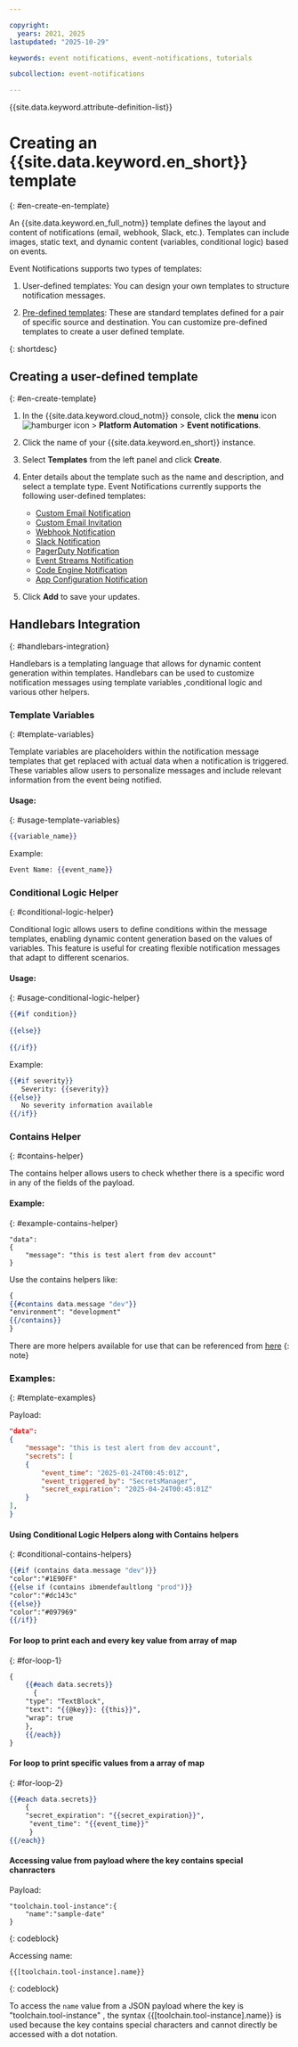 ```yaml
---

copyright:
  years: 2021, 2025
lastupdated: "2025-10-29"

keywords: event notifications, event-notifications, tutorials

subcollection: event-notifications

---
```


{{site.data.keyword.attribute-definition-list}}

# Creating an {{site.data.keyword.en_short}} template
{: #en-create-en-template}

An {{site.data.keyword.en_full_notm}} template defines the layout and content of notifications (email, webhook, Slack, etc.). Templates can include images, static text, and dynamic content (variables, conditional logic) based on events.

Event Notifications supports two types of templates:

1. User-defined templates: You can design your own templates to structure notification messages.

1. [Pre-defined templates](/docs/event-notifications?topic=event-notifications-en-predefinedTemplates): These are standard templates defined for a pair of specific source and destination. You can customize pre-defined templates to create a user defined template.

{: shortdesc}

## Creating a user-defined template
{: #en-create-template}

1. In the {{site.data.keyword.cloud_notm}} console, click the **menu** icon ![hamburger icon](images/icon_hamburger.svg) > **Platform Automation** > **Event notifications**.
1. Click the name of your {{site.data.keyword.en_short}} instance.
1. Select **Templates** from the left panel and click **Create**.
1. Enter details about the template such as the name and description, and select a template type. Event Notifications currently supports the following user-defined templates:

    * [Custom Email Notification](/docs/event-notifications?topic=event-notifications-en-email-templates)
    * [Custom Email Invitation](/docs/event-notifications?topic=event-notifications-en-email-templates)
    * [Webhook Notification](/docs/event-notifications?topic=event-notifications-en-webhook-notifications-template)
    * [Slack Notification](/docs/event-notifications?topic=event-notifications-en-slack-notification-template)
    * [PagerDuty Notification](/docs/event-notifications?topic=event-notifications-en-pagerduty-notification-template)
    * [Event Streams Notification](/docs/event-notifications?topic=event-notifications-en-event-streams-notification-template)
    * [Code Engine Notification](/docs/event-notifications?topic=event-notifications-en-code-engine-notification-template&interface=ui)
    * [App Configuration Notification](/docs/event-notifications?topic=event-notifications-en-app-configuration-notification-template&interface=ui)

1. Click **Add** to save your updates.


## Handlebars Integration
{: #handlebars-integration}

Handlebars is a templating language that allows for dynamic content generation within templates. Handlebars can be used to customize notification messages using template variables ,conditional logic and various other helpers.

### Template Variables
{: #template-variables}

Template variables are placeholders within the notification message templates that get replaced with actual data when a notification is triggered. These variables allow users to personalize messages and include relevant information from the event being notified.

#### Usage:
{: #usage-template-variables}

```handlebars
{{variable_name}}
```

Example:
```handlebars
Event Name: {{event_name}}
```

### Conditional Logic Helper
{: #conditional-logic-helper}

Conditional logic allows users to define conditions within the message templates, enabling dynamic content generation based on the values of variables. This feature is useful for creating flexible notification messages that adapt to different scenarios.

#### Usage:
{: #usage-conditional-logic-helper}

```handlebars
{{#if condition}}
   
{{else}}
   
{{/if}}
```

Example:
```handlebars
{{#if severity}}
   Severity: {{severity}}
{{else}}
   No severity information available
{{/if}}
```

### Contains Helper
{: #contains-helper}

The contains helper allows users to check whether there is a specific word in any of the fields of the payload.

#### Example:
{: #example-contains-helper}

```
"data":
{
	"message": "this is test alert from dev account"
}
```
Use the contains helpers like:

```handlebars
{
{{#contains data.message "dev"}}
"environment": "development"
{{/contains}}
}
```

There are more helpers available for use that can be referenced from [here](https://github.com/aymerick/raymond?tab=readme-ov-file#built-in-helpers)
{: note}

### Examples:
{: #template-examples}

Payload:

```json
"data":
{
	"message": "this is test alert from dev account",
	"secrets": [
	{
		"event_time": "2025-01-24T00:45:01Z",
		"event_triggered_by": "SecretsManager",
		"secret_expiration": "2025-04-24T00:45:01Z"
	}
],
}
```

#### Using Conditional Logic Helpers along with Contains helpers
{: #conditional-contains-helpers}

```handlebars
{{#if (contains data.message "dev")}}
"color":"#1E90FF"
{{else if (contains ibmendefaultlong "prod")}}
"color":"#dc143c"
{{else}}
"color":"#097969"
{{/if}}
```

#### For loop to print each and every key value from array of map
{: #for-loop-1}

```handlebars
{
	{{#each data.secrets}}
	  {
	"type": "TextBlock",
	"text": "{{@key}}: {{this}}",
	"wrap": true
	},
	{{/each}}
}
```

#### For loop to print specific values from a array of map
{: #for-loop-2}

```handlebars
{{#each data.secrets}}
	{
	"secret_expiration": "{{secret_expiration}}",
	 "event_time": "{{event_time}}"
	 }
{{/each}}
```
#### Accessing value from payload where the key contains special chanracters

Payload:

```
"toolchain.tool-instance":{
	"name":"sample-date"
}
```
{: codeblock}

Accessing name:
```
{{[toolchain.tool-instance].name}}
```
{: codeblock}

To access the `name` value from a JSON payload where the key is "toolchain.tool-instance" , the syntax {{[toolchain.tool-instance].name}} is used because the key contains special characters and cannot directly be accessed with a dot notation.
